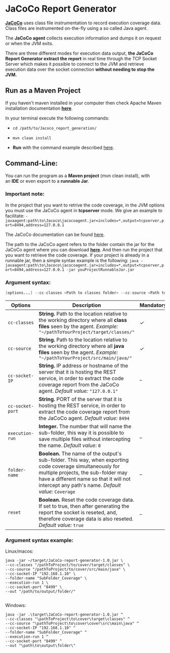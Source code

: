 # JaCoCo Report Generator

**[JaCoCo](https://www.eclemma.org/jacoco/trunk/doc/agent.html)** uses class file instrumentation to record execution coverage data. Class files are instrumented on-the-fly using a so called Java agent. 

The **JaCoCo agent** collects execution information and dumps it on request or when the JVM exits. 

There are three different modes for execution data output, **the JaCoCo Report Generator extract the report** in real time through the TCP Socket Server which makes it possible to connect to the JVM and retrieve execution data over the socket connection **without needing to stop the JVM.**


## Run as a Maven Project

If you haven't maven installed in your computer then check Apache Maven installation documentation **[here](https://maven.apache.org/install.html)**.

In your terminal execute the following commands:

* `cd /path/to/Jacoco_report_generation/`

* `mvn clean install`

* **Run** with the command example described [here](#argument-syntax-example).

## Command-Line:

You can run the program as a **Maven project** (mvn clean install), with an **IDE** or even export to a **runnable Jar**.

### **Important note:** 
In the project that you want to retrive the code coverage, in the JVM options you must use the JaCoCo agent in **tcpserver** mode. We give an example to facilitate: `-javaagent:path\to\Jacoco\jacocoagent.jar=includes=*,output=tcpserver,port=8494,address=127.0.0.1`

The JaCoCo documentation can be found [here](https://www.eclemma.org/jacoco/trunk/doc/agent.html).

The path to the JaCoCo agent refers to the folder contain the jar for the JaCoCo agent where you can download **[here](https://www.eclemma.org/jacoco/)**. And then run the project that you want to retrieve the code coverage. If your project is already in a runnable jar, then a simple syntax example is the following:
`java -javaagent:path\to\Jacoco\jacocoagent.jar=includes=*,output=tcpserver,port=8494,address=127.0.0.1 -jar youProjectRunnableJar.jar`

### Argument syntax:

```java
[options...] --cc-classes <Path to classes folder> --cc-source <Path to Java files folder>
```

| Options | Description | Mandatory |
| -----  | --------  | ---  | 
| `cc-classes` | **String.** Path to the location relative to the working directory where all **class files** seen by the agent. *Example:* `"~/pathToYourProject/target/classes/"`  | ✓ |
| `cc-source` | **String.** Path to the location relative to the working directory where all **java files** seen by the agent. *Example:* `"~/pathToYourProject/src/main/java/"`  | ✓ |
| `cc-socket-IP` | **String.** IP address or hostname of the server that it is hosting the REST service, in order to extract the code coverage report from the JaCoCo agent.  *Default value:* `"127.0.0.1"`  | _ |
| `cc-socket-port` | **String.** PORT of the server that it is hosting the REST service, in order to extract the code coverage report from the JaCoCo agent.   *Default value:* `8494` 
| `execution-run` | **Integer.** The number that will name the sub-folder, this way it is possible to save multiple files without intercepting the name. *Default value*: `0` | _ |*Default value:* `"8494"`  | _ |
| `folder-name` | **Boolean.** The name of the output's sub-folder. This way, when exporting code coverage simultaneously for multiple projects, the sub-folder may have a different name so that it will not intercept any path's name. *Default value:* `Coverage`  | _ |
| `reset` | **Boolean.** Reset the code coverage data. If set to true, then after generating the report the socket is reseted, and, therefore coverage data is also reseted. *Default value:* `true`  | _ |



### Argument syntax example:



Linux/macos:

```
java -jar ~/target/JaCoCo-report-generator-1.0.jar \
--cc-classes "/pathToProject/to/cover/target/classes" \
--cc-source "/pathToProject/to/cover/src/main/java" \
--cc-socket-IP "192.168.1.10" \
--folder-name "SubFolder_Coverage" \
--execution-run 1 \
--cc-socket-port "8499" \
--out "/path/to/output/folder/" 


```

Windows:

```
java -jar .\target\JaCoCo-report-generator-1.0.jar ^
--cc-classes "\pathToProject\to\cover\target\classes" ^
--cc-source "\pathToProject\to\cover\cover\src\main\java" ^
--cc-socket-IP "192.168.1.10" ^
--folder-name "SubFolder_Coverage" ^
--execution-run 1 ^
--cc-socket-port "8499" ^
--out "\path\to\output\folder\"


```
